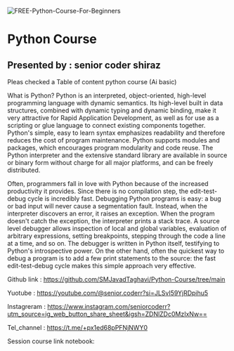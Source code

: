 ![FREE-Python-Course-For-Beginners](https://github.com/user-attachments/assets/e039d929-12eb-41b8-917c-df1fcbaa4a64)

# Python Course
## Presented by : senior coder shiraz
Pleas checked a Table of content python course (Ai basic)

What is Python? 
Python is an interpreted, object-oriented, high-level programming language with dynamic semantics. Its high-level built in data structures, combined with dynamic typing and dynamic binding, make it very attractive for Rapid Application Development, as well as for use as a scripting or glue language to connect existing components together. Python's simple, easy to learn syntax emphasizes readability and therefore reduces the cost of program maintenance. Python supports modules and packages, which encourages program modularity and code reuse. The Python interpreter and the extensive standard library are available in source or binary form without charge for all major platforms, and can be freely distributed.

Often, programmers fall in love with Python because of the increased productivity it provides. Since there is no compilation step, the edit-test-debug cycle is incredibly fast. Debugging Python programs is easy: a bug or bad input will never cause a segmentation fault. Instead, when the interpreter discovers an error, it raises an exception. When the program doesn't catch the exception, the interpreter prints a stack trace. A source level debugger allows inspection of local and global variables, evaluation of arbitrary expressions, setting breakpoints, stepping through the code a line at a time, and so on. The debugger is written in Python itself, testifying to Python's introspective power. On the other hand, often the quickest way to debug a program is to add a few print statements to the source: the fast edit-test-debug cycle makes this simple approach very effective.

Github link : https://github.com/SMJavadTaghavi/Python-Course/tree/main

Yuotube : https://youtube.com/@senior.coderr?si=JLSvI59YjRDpihu5

Instagreram : https://www.instagram.com/seniorcoderr?utm_source=ig_web_button_share_sheet&igsh=ZDNlZDc0MzIxNw==

Tel_channel : https://t.me/+px1ed68pPFNjNWY0

Session course link notebook: 

